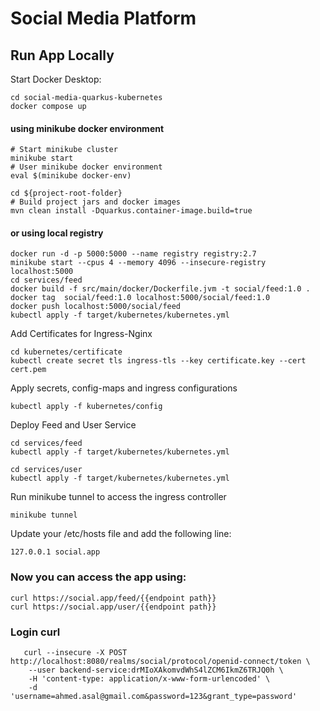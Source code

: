 # Social Media Platform


## Run App Locally
Start Docker Desktop:
```shell
cd social-media-quarkus-kubernetes
docker compose up
```

#### using minikube docker environment

```shell
# Start minikube cluster
minikube start
# User minikube docker environment
eval $(minikube docker-env)

cd ${project-root-folder}
# Build project jars and docker images
mvn clean install -Dquarkus.container-image.build=true
```

#### or using local registry
```shell
docker run -d -p 5000:5000 --name registry registry:2.7
minikube start --cpus 4 --memory 4096 --insecure-registry localhost:5000
cd services/feed
docker build -f src/main/docker/Dockerfile.jvm -t social/feed:1.0 .
docker tag  social/feed:1.0 localhost:5000/social/feed:1.0
docker push localhost:5000/social/feed
kubectl apply -f target/kubernetes/kubernetes.yml
```

Add Certificates for Ingress-Nginx 
```shell
cd kubernetes/certificate
kubectl create secret tls ingress-tls --key certificate.key --cert cert.pem
```
 
Apply secrets, config-maps and ingress configurations
```shell
kubectl apply -f kubernetes/config
```

Deploy Feed and User Service
```shell
cd services/feed
kubectl apply -f target/kubernetes/kubernetes.yml

cd services/user
kubectl apply -f target/kubernetes/kubernetes.yml
```
 Run minikube tunnel to access the ingress controller
```shell
minikube tunnel
```
Update your /etc/hosts file and add the following line:
```shell
127.0.0.1 social.app
```
### Now you can access the app using:
```shell
curl https://social.app/feed/{{endpoint path}}
curl https://social.app/user/{{endpoint path}}
````
### Login curl

```shell
   curl --insecure -X POST http://localhost:8080/realms/social/protocol/openid-connect/token \
    --user backend-service:drMIoXAkomvdWhS4lZCM6IkmZ6TRJQ0h \
    -H 'content-type: application/x-www-form-urlencoded' \
    -d 'username=ahmed.asal@gmail.com&password=123&grant_type=password'
```
